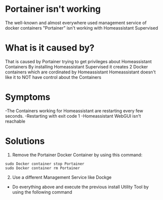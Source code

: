 # Portainer isn't working
The well-known and almost everywhere used management service of docker containers "Portainer" isn't working
with Homeassistant Supervised
# What is it caused by? 
That is caused by Portainer trying to get privileges about Homeassistant Containers
By installing Homeassistant Supervised it creates 2 Docker containers which are cordinated by Homeassistant
Homeassistant doesn't like it to NOT have control about the Containers
# Symptoms
-The Containers working for Homeassistant are restarting every few seconds.
-Restarting with exit code 1
-Homeassistant WebGUI isn't reachable
# Solutions
1. Remove the Portainer Docker Container by using this command:
```
sudo Docker container stop Portainer
sudo Docker container rm Portainer
```
2. Use a different Management Service like Dockge
- Do everything above and execute the previous install Utility Tool by using the following command
```

```

